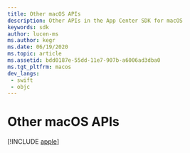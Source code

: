 ```yaml
---
title: Other macOS APIs
description: Other APIs in the App Center SDK for macOS
keywords: sdk
author: lucen-ms
ms.author: kegr
ms.date: 06/19/2020
ms.topic: article
ms.assetid: bdd0187e-55dd-11e7-907b-a6006ad3dba0
ms.tgt_pltfrm: macos
dev_langs:  
 - swift
 - objc
---
```


# Other macOS APIs

[!INCLUDE [apple](includes/apple.md)]
